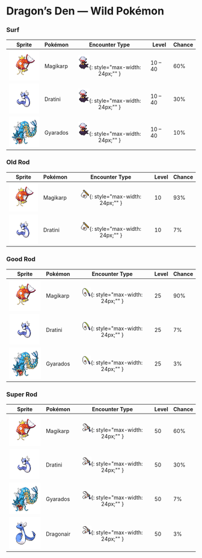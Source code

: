 # Dragon’s Den — Wild Pokémon

### Surf

| Sprite | Pokémon | Encounter Type | Level | Chance |
|:------:|---------|:--------------:|-------|--------|
| ![Magikarp](../../assets/sprites/magikarp/front.gif "Magikarp") | Magikarp | ![Surf](../../assets/encounter_types/surf.png "Surf"){: style="max-width: 24px;"" } | 10 – 40 | 60% |
| ![Dratini](../../assets/sprites/dratini/front.gif "Dratini") | Dratini | ![Surf](../../assets/encounter_types/surf.png "Surf"){: style="max-width: 24px;"" } | 10 – 40 | 30% |
| ![Gyarados](../../assets/sprites/gyarados/front.gif "Gyarados") | Gyarados | ![Surf](../../assets/encounter_types/surf.png "Surf"){: style="max-width: 24px;"" } | 10 – 40 | 10% |

### Old Rod

| Sprite | Pokémon | Encounter Type | Level | Chance |
|:------:|---------|:--------------:|-------|--------|
| ![Magikarp](../../assets/sprites/magikarp/front.gif "Magikarp") | Magikarp | ![Old Rod](../../assets/encounter_types/old_rod.png "Old Rod"){: style="max-width: 24px;"" } | 10 | 93% |
| ![Dratini](../../assets/sprites/dratini/front.gif "Dratini") | Dratini | ![Old Rod](../../assets/encounter_types/old_rod.png "Old Rod"){: style="max-width: 24px;"" } | 10 | 7% |

### Good Rod

| Sprite | Pokémon | Encounter Type | Level | Chance |
|:------:|---------|:--------------:|-------|--------|
| ![Magikarp](../../assets/sprites/magikarp/front.gif "Magikarp") | Magikarp | ![Good Rod](../../assets/encounter_types/good_rod.png "Good Rod"){: style="max-width: 24px;"" } | 25 | 90% |
| ![Dratini](../../assets/sprites/dratini/front.gif "Dratini") | Dratini | ![Good Rod](../../assets/encounter_types/good_rod.png "Good Rod"){: style="max-width: 24px;"" } | 25 | 7% |
| ![Gyarados](../../assets/sprites/gyarados/front.gif "Gyarados") | Gyarados | ![Good Rod](../../assets/encounter_types/good_rod.png "Good Rod"){: style="max-width: 24px;"" } | 25 | 3% |

### Super Rod

| Sprite | Pokémon | Encounter Type | Level | Chance |
|:------:|---------|:--------------:|-------|--------|
| ![Magikarp](../../assets/sprites/magikarp/front.gif "Magikarp") | Magikarp | ![Super Rod](../../assets/encounter_types/super_rod.png "Super Rod"){: style="max-width: 24px;"" } | 50 | 60% |
| ![Dratini](../../assets/sprites/dratini/front.gif "Dratini") | Dratini | ![Super Rod](../../assets/encounter_types/super_rod.png "Super Rod"){: style="max-width: 24px;"" } | 50 | 30% |
| ![Gyarados](../../assets/sprites/gyarados/front.gif "Gyarados") | Gyarados | ![Super Rod](../../assets/encounter_types/super_rod.png "Super Rod"){: style="max-width: 24px;"" } | 50 | 7% |
| ![Dragonair](../../assets/sprites/dragonair/front.gif "Dragonair") | Dragonair | ![Super Rod](../../assets/encounter_types/super_rod.png "Super Rod"){: style="max-width: 24px;"" } | 50 | 3% |

